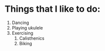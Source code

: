 # Things that I like to do:
1. Dancing
2. Playing ukulele
3. Exercising
    1. Calisthenics
    2. Biking

